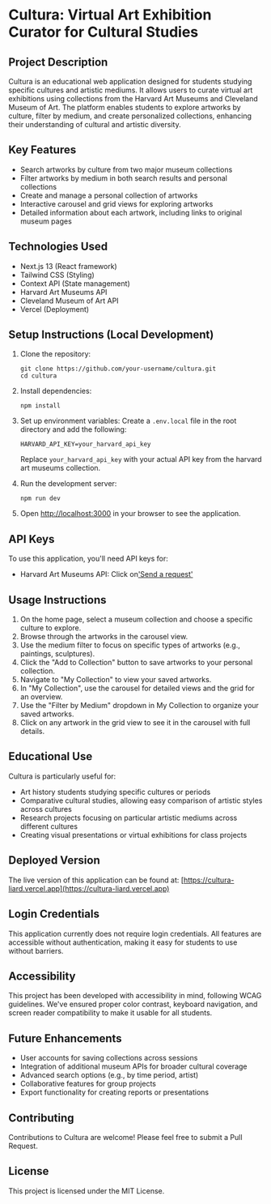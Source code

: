# Cultura: Virtual Art Exhibition Curator for Cultural Studies


## Project Description
Cultura is an educational web application designed for students studying specific cultures and artistic mediums. It allows users to curate virtual art exhibitions using collections from the Harvard Art Museums and Cleveland Museum of Art. The platform enables students to explore artworks by culture, filter by medium, and create personalized collections, enhancing their understanding of cultural and artistic diversity.


## Key Features
- Search artworks by culture from two major museum collections
- Filter artworks by medium in both search results and personal collections
- Create and manage a personal collection of artworks
- Interactive carousel and grid views for exploring artworks
- Detailed information about each artwork, including links to original museum pages


## Technologies Used
- Next.js 13 (React framework)
- Tailwind CSS (Styling)
- Context API (State management)
- Harvard Art Museums API
- Cleveland Museum of Art API
- Vercel (Deployment)


## Setup Instructions (Local Development)


1. Clone the repository:
   ```
   git clone https://github.com/your-username/cultura.git
   cd cultura
   ```

2. Install dependencies:
   ```
   npm install
   ```

3. Set up environment variables:
   Create a `.env.local` file in the root directory and add the following:
   ```
   HARVARD_API_KEY=your_harvard_api_key
   ```
   Replace `your_harvard_api_key` with your actual API key from the harvard art museums collection.

4. Run the development server:
   ```
   npm run dev
   ```

5. Open [http://localhost:3000](http://localhost:3000) in your browser to see the application.

## API Keys
To use this application, you'll need API keys for:
- Harvard Art Museums API: Click on['Send a request'](https://harvardartmuseums.org/collections/api)

## Usage Instructions
1. On the home page, select a museum collection and choose a specific culture to explore.
2. Browse through the artworks in the carousel view.
3. Use the medium filter to focus on specific types of artworks (e.g., paintings, sculptures).
4. Click the "Add to Collection" button to save artworks to your personal collection.
5. Navigate to "My Collection" to view your saved artworks.
6. In "My Collection", use the carousel for detailed views and the grid for an overview.
7. Use the "Filter by Medium" dropdown in My Collection to organize your saved artworks.
8. Click on any artwork in the grid view to see it in the carousel with full details.

## Educational Use
Cultura is particularly useful for:
- Art history students studying specific cultures or periods
- Comparative cultural studies, allowing easy comparison of artistic styles across cultures
- Research projects focusing on particular artistic mediums across different cultures
- Creating visual presentations or virtual exhibitions for class projects

## Deployed Version
The live version of this application can be found at: [https://cultura-liard.vercel.app](https://cultura-liard.vercel.app)

## Login Credentials
This application currently does not require login credentials. All features are accessible without authentication, making it easy for students to use without barriers.

## Accessibility
This project has been developed with accessibility in mind, following WCAG guidelines. We've ensured proper color contrast, keyboard navigation, and screen reader compatibility to make it usable for all students.

## Future Enhancements
- User accounts for saving collections across sessions
- Integration of additional museum APIs for broader cultural coverage
- Advanced search options (e.g., by time period, artist)
- Collaborative features for group projects
- Export functionality for creating reports or presentations

## Contributing
Contributions to Cultura are welcome! Please feel free to submit a Pull Request.

## License
This project is licensed under the MIT License.